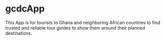 gcdcApp
=======

This App is for tourists to Ghana and neighboring African countries to find trusted and reliable tour guides to show them around their planned destinations.
